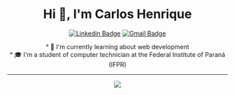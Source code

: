 <div align="center">
 <h1>Hi 👋, I'm Carlos Henrique</h1>

 <div>

  [![Linkedin Badge](https://img.shields.io/badge/-LinkedIn-0077B5?style=flat-square&logo=Linkedin&logoColor=white&link=https://www.linkedin.com/in/carlos-henrique-de-almeida-314582277/)]()
  [![Gmail Badge](https://img.shields.io/badge/-carloshenriquealmeida52@gmail.com-0077B5?style=-square&logo=Gmail&logoColor=white&link=mailto:contato@fernandakipper.com)](mailto:carloshenriquealmeida52@gmail.com)

  ° 🌱 I'm currently learning about web development<br>
  ° 🎓 I'm a student of computer technician at the Federal Institute of Paraná (IFPR)<br>
 </div>
 <hr>

</div>

<div align="center">
  <div>
    <img src="https://skillicons.dev/icons?i=js,ts,java,aws,spring,nodejs,react,mysql,docker,postman" />
   </div>

   <br/>

</div>

